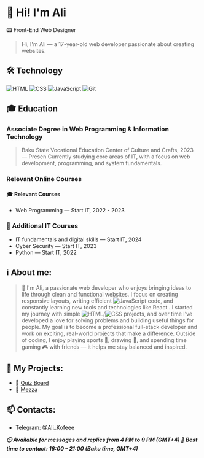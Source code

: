 # 👋 Hi! I'm Ali

📟 Front-End Web Designer  

>Hi, I'm Ali — a 17-year-old web developer passionate about creating websites.

## 🛠️ Technology

![HTML](https://img.shields.io/badge/-HTML5-orange?style=flat-square&logo=html5)
![CSS](https://img.shields.io/badge/-CSS3-blue?style=flat-square&logo=css3)
![JavaScript](https://img.shields.io/badge/-JavaScript-yellow?style=flat-square&logo=javascript)
![Git](https://img.shields.io/badge/-Git-black?style=flat-square&logo=git)

## 🎓 Education

### Associate Degree in Web Programming & Information Technology

>Baku State Vocational Education Center of Culture and Crafts, 2023 — Presen Currently
>studying core areas of IT, with a focus on web development, programming, and system fundamentals.

### Relevant Online Courses

#### 🎓 Relevant Courses

+ Web Programming — Start IT, 2022 - 2023
  
### 📘 Additional IT Courses

+ IT fundamentals and digital skills — Start IT, 2024
+ Cyber Security — Start IT, 2023
+ Python — Start IT, 2022

## ℹ️ About me:

> 👋 I'm Ali, a passionate web developer who enjoys bringing ideas to life through clean and functional websites.
> I focus on creating responsive layouts, writing efficient ![JavaScript](https://img.shields.io/badge/-JavaScript-yellow?style=flat-square&logo=javascript) code, and constantly learning new tools and technologies like React
.
> I started my journey with simple ![HTML](https://img.shields.io/badge/-HTML5-orange?style=flat-square&logo=html5)/![CSS](https://img.shields.io/badge/-CSS3-blue?style=flat-square&logo=css3) projects, and over time I’ve developed a love for solving problems and building useful things for people.
> My goal is to become a professional full-stack developer and work on exciting, real-world projects that make a difference.
> Outside of coding, I enjoy playing sports 🥊, drawing 🎨, and spending time gaming 🎮 with friends — it helps me stay balanced and inspired.

## 📌 My Projects:

- 🎯 [Quiz Board](https://ali-hsv.github.io/QuizArena-AZE/)
-  🎨 [Mezza](https://ali-hsv.github.io/Mezza/)

## 📫 Contacts:
- Telegram: @Ali_Kofeee

***🕒 Available for messages and replies from 4 PM to 9 PM (GMT+4)
💬 Best time to contact: 16:00 – 21:00 (Baku time, GMT+4)***
